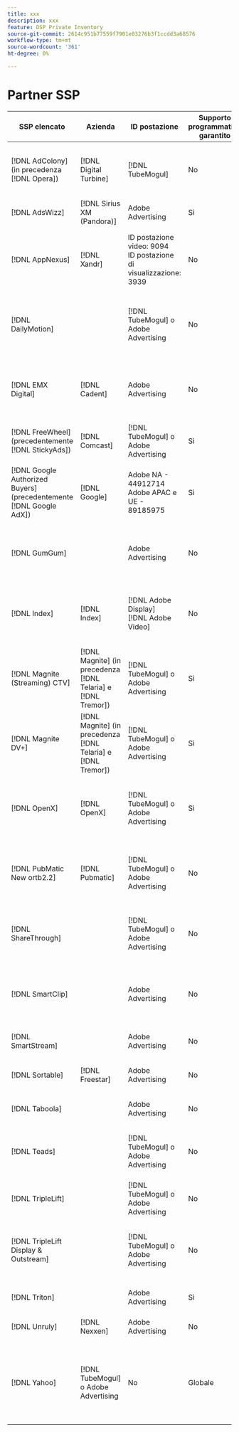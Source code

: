 ```yaml
---
title: xxx
description: xxx
feature: DSP Private Inventory
source-git-commit: 2614c951b77559f7901e03276b3f1ccdd3a68576
workflow-type: tm+mt
source-wordcount: '361'
ht-degree: 0%

---
```


# Partner SSP

| SSP elencato | Azienda | ID postazione | Supporto programmatico garantito | Regione | Valuta supportata | Inventario supportato |
| --- | --- | --- | --- | --- | --- | --- |
| [!DNL AdColony] (in precedenza [!DNL Opera]) | [!DNL Digital Turbine] | [!DNL TubeMogul] | No | Globale | USD | Desktop video e dispositivi mobili; desktop display e dispositivi mobili |
| [!DNL AdsWizz] | [!DNL Sirius XM (Pandora)] | Adobe Advertising | Sì | Globale | USD, EUR, GBP | Desktop audio e dispositivi mobili |
| [!DNL AppNexus] | [!DNL Xandr] | ID postazione video: 9094<br>ID postazione di visualizzazione: 3939 | No | Globale | USD | Desktop video, dispositivi mobili e TVCC; desktop display e dispositivi mobili |
| [!DNL DailyMotion] |  | [!DNL TubeMogul] o Adobe Advertising | No | USA + EMEA | USD, EUR | Desktop video, dispositivi mobili e TVCC; desktop display e dispositivi mobili |
| [!DNL EMX Digital] | [!DNL Cadent] | Adobe Advertising | No | US/CA | USD | Desktop video, dispositivi mobili e TVCC; desktop display e dispositivi mobili |
| [!DNL FreeWheel] (precedentemente [!DNL StickyAds]) | [!DNL Comcast] | [!DNL TubeMogul] o Adobe Advertising | Sì | Globale | USD, EUR, AUD, GBP | Desktop video, dispositivi mobili e TVCC |
| [!DNL Google Authorized Buyers] (precedentemente [!DNL Google AdX]) | [!DNL Google] | Adobe NA - 44912714<br>Adobe APAC e UE - 89185975 | Sì | Globale | USD, BRL | Desktop video, mobile e CTV; desktop display e mobile; desktop audio e mobile |
| [!DNL GumGum] |  | Adobe Advertising | No | Globale | USD | Desktop video e dispositivi mobili; desktop display e dispositivi mobili |
| [!DNL Index] | [!DNL Index] | [!DNL Adobe Display]<br>[!DNL Adobe Video] | No | Globale | USD | Desktop video, dispositivi mobili e TVCC; desktop display e dispositivi mobili |
| [!DNL Magnite (Streaming) CTV] | [!DNL Magnite] (in precedenza [!DNL Telaria] e [!DNL Tremor]) | [!DNL TubeMogul] o Adobe Advertising | Sì | Globale | AUD, USD | Desktop video, dispositivi mobili e TVCC |
| [!DNL Magnite DV+] | [!DNL Magnite] (in precedenza [!DNL Telaria] e [!DNL Tremor]) | [!DNL TubeMogul] o Adobe Advertising | Sì | Globale | USD | Desktop video, mobile e CTV; desktop display e mobile; desktop audio e mobile |
| [!DNL OpenX] | [!DNL OpenX] | [!DNL TubeMogul] o Adobe Advertising | Sì | Globale | USD | Desktop video, dispositivi mobili e TVCC; desktop display e dispositivi mobili |
| [!DNL PubMatic New ortb2.2] | [!DNL Pubmatic] | [!DNL TubeMogul] o Adobe Advertising | No | Globale | USD | Desktop video, dispositivi mobili e TVCC; desktop display e dispositivi mobili |
| [!DNL ShareThrough] |  | [!DNL TubeMogul] o Adobe Advertising | No | Globale | USD | Desktop video, mobile e CTV; display desktop e mobile; display nativo |
| [!DNL SmartClip] |  | Adobe Advertising | No | EMEA | Tutte le valute | Desktop video, dispositivi mobili e TVCC; desktop display e dispositivi mobili |
| [!DNL SmartStream] |  | Adobe Advertising | No | EMEA | EUR, USD | Desktop video e dispositivi mobili |
| [!DNL Sortable] | [!DNL Freestar] | Adobe Advertising | No | CA | USD | Visualizza desktop e dispositivi mobili |
| [!DNL Taboola] |  | Adobe Advertising | No | US/CA | USD | Desktop video e dispositivi mobili |
| [!DNL Teads] |  | [!DNL TubeMogul] o Adobe Advertising | No | Video in uscita = Globale<br>Visualizzazione = NA + EMEA | USD | Desktop video e dispositivi mobili; desktop display e dispositivi mobili |
| [!DNL TripleLift] |  | [!DNL TubeMogul] o Adobe Advertising | No | Globale | USD | Visualizzazione nativa |
| [!DNL TripleLift Display & Outstream] |  | [!DNL TubeMogul] o Adobe Advertising | No | Globale | USD | Desktop video, dispositivi mobili e TVCC; desktop display e dispositivi mobili |
| [!DNL Triton] |  | Adobe Advertising | Sì | Globale | USD | Desktop audio e dispositivi mobili |
| [!DNL Unruly] | [!DNL Nexxen] | Adobe Advertising | No | USA + EMEA | USD | Desktop video, dispositivi mobili e TVCC |
| [!DNL Yahoo] | [!DNL TubeMogul] o Adobe Advertising | No | Globale | USD | Desktop video, dispositivi mobili e TVCC; desktop display e dispositivi mobili |